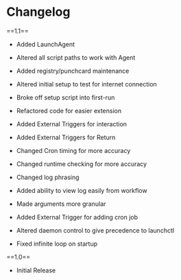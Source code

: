 # Changelog

==1.1==

* Added LaunchAgent
* Altered all script paths to work with Agent
* Added registry/punchcard maintenance
* Altered initial setup to test for internet connection
* Broke off setup script into first-run

* Refactored code for easier extension
* Added External Triggers for interaction
* Added External Triggers for Return
* Changed Cron timing for more accuracy
* Changed runtime checking for more accuracy
* Changed log phrasing
* Added ability to view log easily from workflow
* Made arguments more granular
* Added External Trigger for adding cron job
* Altered daemon control to give precedence to launchctl
* Fixed infinite loop on startup

==1.0==

* Initial Release
